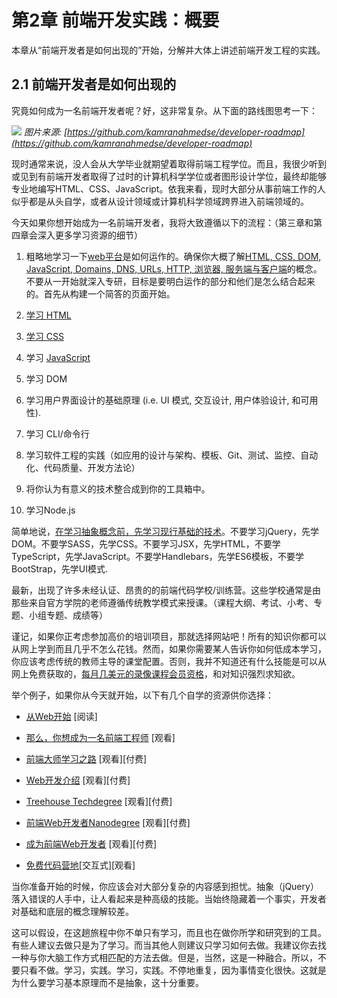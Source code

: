 <!-- Chapter 2. The Practice of Front-end Development: Overview -->
# 第2章 前端开发实践：概要
<!-- This chapter will break down and broadly describes the practice of front-end engineering starting with, "How Front-End Developers Are Made". -->
本章从“前端开发者是如何出现的”开始，分解并大体上讲述前端开发工程的实践。

<!-- 2.1 - How Front-End Developers Are Made -->
## 2.1 前端开发者是如何出现的
<!-- How exactly does one become a front-end developer? Well, it's complicated. Just consider this road map: -->

究竟如何成为一名前端开发者呢？好，这非常复杂。从下面的路线图思考一下：

![](https://frontendmasters.com/books/front-end-handbook/2019/assets/images/frontend.png)
*图片来源: [https://github.com/kamranahmedse/developer-roadmap](https://github.com/kamranahmedse/developer-roadmap)*

<!-- Today, in general, one can't go to college and expect to graduate with a degree in front-end engineering. And, I rarely hear of or meet front-end developers who suffered through what is likely a deprecated computer science degree or graphic design degree to end up writing HTML, CSS, and JavaScript professionally. From my perspective, most of the people working on the front-end today generally seem to be self-taught from the ground up or cross over into the front-end space from design or computer science fields. -->

现时通常来说，没人会从大学毕业就期望着取得前端工程学位。而且，我很少听到或见到有前端开发者取得了过时的计算机科学学位或者图形设计学位，最终却能够专业地编写HTML、CSS、JavaScript。依我来看，现时大部分从事前端工作的人似乎都是从头自学，或者从设计领域或计算机科学领域跨界进入前端领域的。

<!-- If you were to set out today to become a front-end developer I would loosely strive to follow the process outlined below (Chapter 3 and Chapter 4 will dive into more details on learning resources). -->
今天如果你想开始成为一名前端开发者，我将大致遵循以下的流程：（第三章和第四章会深入更多学习资源的细节）

<!-- Learn, roughly, how the web platform works. Make sure you know the "what" and "where" of HTML, CSS, DOM, JavaScript, Domains, DNS, URLs, HTTP, browsers, and servers/hosting. Don't dive deep on anything just yet, just aim to understand the parts at play and how they loosely fit together. Start by building simple web pages. -->

1. 粗略地学习一下[web](https://developer.mozilla.org/en-US/docs/Learn/Getting_started_with_the_web/How_the_Web_works)[平台](https://developer.mozilla.org/en-US/docs/Learn/Common_questions/How_does_the_Internet_work)是如何运作的。确保你大概了解[HTML, CSS, DOM, JavaScript, Domains, DNS, URLs, HTTP, 浏览器, 服务端与客户端](https://developer.mozilla.org/en-US/docs/Learn/Getting_started_with_the_web)的概念。不要从一开始就深入专研，目标是要明白运作的部分和他们是怎么结合起来的。首先从构建一个简答的页面开始。

2. [学习 HTML](https://developer.mozilla.org/en-US/docs/Learn/HTML)
3. [学习 CSS](https://developer.mozilla.org/en-US/docs/Learn/CSS)
4. 学习 [JavaScript](https://youtu.be/QjKH1J77gjI?list=PL055Epbe6d5bQubu5EWf_kUNA3ef_qbmL)
5. 学习 DOM
6. 学习用户界面设计的基础原理 (i.e. UI 模式, 交互设计, 用户体验设计, 和可用性).
7. 学习 CLI/命令行
<!-- Learn the practice of software engineering (i.e., Application design/architecture, templates, Git, testing, monitoring, automating, code quality, development methodologies). -->
8. 学习软件工程的实践（如应用的设计与架构、模板、Git、测试、监控、自动化、代码质量、开发方法论）
<!-- Get opinionated and customize your tool box with whatever makes sense to your brain (e.g. Webpack, React, and Mobx). -->
9. 将你认为有意义的技术整合成到你的工具箱中。
<!-- Learn Node.js -->
10. 学习Node.js
<!-- A short word of advice on learning. Learn the actual underlying technologies, before learning abstractions. Don't learn jQuery, learn the DOM. Don't learn SASS, learn CSS. Don't learn JSX, learn HTML. Don't learn TypeScript, learn JavaScript. Don't learn Handlebars, learn JavaScript ES6 templates. Don't just use Bootstrap, learn UI patterns. -->

简单地说，[在学习抽象概念前，先学习现行基础的技术](https://youtu.be/QjKH1J77gjI?list=PL055Epbe6d5bQubu5EWf_kUNA3ef_qbmL)。不要学习jQuery，先学DOM。不要学SASS，先学CSS。不要学习JSX，先学HTML，不要学TypeScript，先学JavaScript。不要学Handlebars，先学ES6模板，不要学BootStrap，先学UI模式.

<!-- Lately a lot of non-accredited, expensive, front-end code schools/bootcamps have emerged. These avenues of becoming a front-end developer are typically teacher directed courses, that follow a more traditional style of learning, from an official instructor (i.e., syllabus, test, quizzes, projects, team projects, grades, etc.). -->

最新，出现了许多未经认证、昂贵的的前端代码学校/训练营。这些学校通常是由那些来自官方学院的老师遵循传统教学模式来授课。（课程大纲、考试、小考、专题、小组专题、成绩等）

<!-- Keep in mind, if you are considering an expensive training program, this is the web! Everything you need to learn is on the web for the taking, costing little to nothing. However, if you need someone to tell you how to take and learn what is low cost to free, and hold you accountable for learning it, you should consider a traditional instructor lead class room setting. Otherwise, I am not aware of any other profession that is practically free for the taking with an internet connection, a couple of dollars a month for screencasting memberships, and a burning desire for knowledge. -->

谨记，如果你正考虑参加高价的培训项目，那就选择网站吧！所有的知识你都可以从网上学到而且几乎不怎么花钱。然而，如果你需要某人告诉你如何低成本学习，你应该考虑传统的教师主导的课堂配置。否则，我并不知道还有什么技能是可以从网上免费获取的，[每月几美元的录像课程会员资格](https://frontendmasters.com/join/)，和对知识强烈求知欲。

<!-- For example, if you want to get going today, consuming one or more of the following self-directed resources below can work: -->

举个例子，如果你从今天就开始，以下有几个自学的资源供你选择：

<!-- Getting started with the Web [read] -->
- [从Web开始](https://developer.mozilla.org/en-US/docs/Learn/Getting_started_with_the_web) [阅读]
<!-- So, You Want to be a Front-End Engineer [watch] -->
- [那么，你想成为一名前端工程师](https://developer.mozilla.org/en-US/docs/Learn/Getting_started_with_the_web) [观看]
<!-- Frontend Masters Learning Paths [watch][$] -->
- [前端大师学习之路](https://frontendmasters.com/learn) [观看][付费]
<!-- Introduction to Web Development [watch][$] -->
- [Web开发介绍](https://frontendmasters.com/courses/web-development-v2/) [观看][付费]
<!-- Treehouse Techdegree [watch][$] -->
- [Treehouse Techdegree](https://teamtreehouse.com/techdegree/front-end-web-development-2) [观看][付费]
<!-- Front-End Web Developer Nanodegree [watch][$] -->
- [前端Web开发者Nanodegree](https://www.udacity.com/course/front-end-web-developer-nanodegree--nd001) [观看][付费]
<!-- Become a Front-End Web Developer [watch][$] -->
- [成为前端Web开发者](https://www.lynda.com/learning-paths/Web/become-a-front-end-web-developer) [观看][付费]
<!-- freeCodeCamp [interactive][watch] -->
- [免费代码营地](https://learn.freecodecamp.org/)[交互式][观看]

<!-- When getting your start, you should fear most things that conceal complexity. Abstractions (e.g. jQuery) in the wrong hands can give the appearance of advanced skills, while all the time hiding the fact that a developer has an inferior understanding of the basics or underlying concepts. -->

当你准备开始的时候，你应该会对大部分复杂的内容感到担忧。抽象（jQuery）落入错误的人手中，让人看起来是种高级的技能。当始终隐藏着一个事实，开发者对基础和底层的概念理解较差。

<!-- It is assumed that on this journey you are not only learning, but also doing as you learn and investigate tools. Some suggest only doing to learn. While others suggest only learning about doing. I suggest you find a mix of both that matches how your brain works and do that. But, for sure, it is a mix! So, don't just read about it, do it. Learn, do. Learn, do. Repeat indefinitely because things change fast. This is why learning the fundamentals, and not abstractions, are so important. -->

这可以假设，在这趟旅程中你不单只有学习，而且也在做你所学和研究到的工具。有些人建议去做只是为了学习。而当其他人则建议只学习如何去做。我建议你去找一种与你大脑工作方式相匹配的方法去做。但是，当然，这是一种融合。所以，不要只看不做。学习，实践。学习，实践。不停地重复，因为事情变化很快。这就是为什么要学习基本原理而不是抽象，这十分重要。